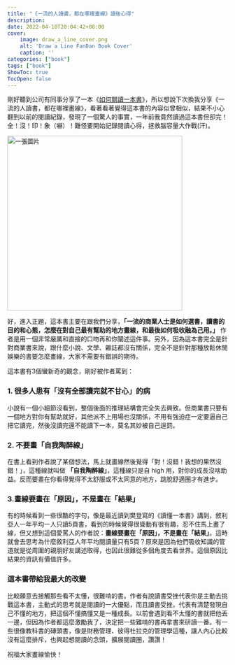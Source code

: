 ```yaml
---
title: "《一流的人讀書，都在哪裡畫線》讀後心得"
description: 
date: 2022-04-10T20:04:42+08:00
cover:
    image: draw_a_line_cover.png
    alt: 'Draw a Line FanDan Book Cover'
    caption: ''
categories: ["book"]
tags: ["book"]
ShowToc: true
TocOpen: false
---
```


剛好聽到公司有同事分享了一本《[如何閱讀一本書](https://www.books.com.tw/products/0010736991)》，所以想說下次換我分享《一流的人讀書，都在哪裡畫線》，看著看著覺得這本書的內容似曾相似，結果不小心翻到以前的閱讀紀錄，發現了一個驚人的事實，一年前我竟然讀過這本書但卻完！全！沒！印！象（嚇）！難怪要開始記錄閱讀心得，拯救腦容量大作戰(汗)。

<img src="https://source.unsplash.com/random/600x400" width="400" height="400" alt="一張圖片" />

好，進入正題，這本書主要在跟我們分享，**「一流的商業人士是如何選書，讀書的目的和心態，怎麼在對自己最有幫助的地方畫線，和最後如何吸收融為己用。」** 作者是用一個非常嚴厲和直接的口吻再和你闡述這件事。另外，因為這本書完全是針對商業書來說，跟什麼小說、文學、雜誌都沒有關係，完全不是針對那種放鬆休閒娛樂的書要怎麼畫線，大家不需要有錯誤的期待。

這本書有3個蠻新奇的觀念，剛好被作者罵到：

### 1. 很多人患有「沒有全部讀完就不甘心」的病
小說有一個小細節沒看到，整個後面的推理結構會完全失去興致。但商業書只要有一個地方對你有幫助就好，其他派不上用場也沒關係，不用有強迫症一定要逼自己把它讀完，然後沒讀完還不能讀下一本，莫名其妙被自己逞罰。

### 2. 不要畫「自我陶醉線」
在書上看到作者說了某個想法，馬上就畫線然後覺得「對！沒錯！我想的果然沒錯！」，這種線就叫做 **「自我陶醉線」**，這種線只是自 high 用，對你的成長沒啥助益。反而要畫在你看得覺得不太舒服或不太同意的地方，跳脫舒適圈才有進步。

### 3.畫線要畫在「原因」，不是畫在「結果」
有的時候看到一些很酷的字句，像是最近讀到樊登寫的《讀懂一本書》講到，敘利亞人一年平均一人只讀5頁書，看到的時候覺得很聳動有很有趣，忍不住馬上畫了線，但又想到這個愛罵人的作者說：**畫線要畫在「原因」，不是畫在「結果」**。這時就會去思考為什麼敘利亞人年平均閱讀量只有5頁？原來是因為他們吸收知識的管道就是從周圍的親朋好友講述取得，也因此很難從多個角度去看世界。這個原因比結果的資訊有價值許多。

### 這本書帶給我最大的改變
比較願意去接觸那些看不太懂，很難啃的書。作者有說讀書受挫代表你是主動去挑戰這本書，主動式的思考就是閱讀的一大優點，而且讀書受挫，代表有清楚發現自己不懂的地方，把這個不懂搞懂又是一種成長。以前會遇到看不太懂的書就把他丟一邊，但因為作者都這麼激勵我了，決定把一些難啃的書再拿書來研讀一番。有一些很像教科書的磚頭書，像是財務管理、彼得杜拉克的管理學這種，讓人內心比較沒有這麼排斥，也興起想閱讀的念頭，擴展閱讀圈，讚讚！

祝福大家畫線愉快！